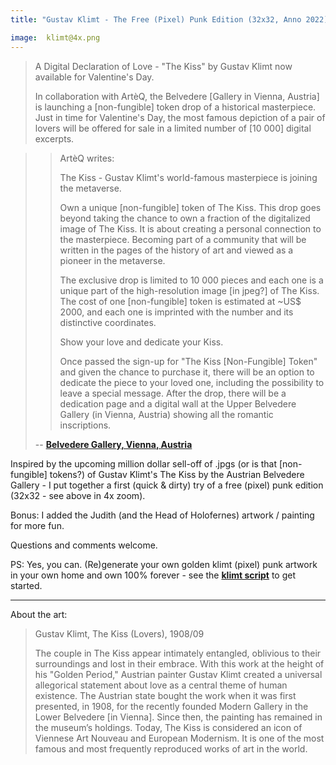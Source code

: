 ```yaml
---
title: "Gustav Klimt - The Free (Pixel) Punk Edition (32x32, Anno 2022) - The Kiss, Judith (and the Head of Holofernes)"

image:  klimt@4x.png
---
```



> A Digital Declaration of Love - "The Kiss" by Gustav Klimt now available for Valentine's Day.
>
> In collaboration with ArtèQ, the Belvedere [Gallery in Vienna, Austria]
> is launching a [non-fungible] token drop of a historical masterpiece.
> Just in time for Valentine's Day, the most famous depiction of a pair of lovers
> will be offered for sale in a limited number of [10 000] digital excerpts.


<!-- more -->



>> ArtèQ writes:
>>
>> The Kiss - Gustav Klimt's world-famous masterpiece is joining the metaverse.
>>
>> Own a unique [non-fungible] token of The Kiss.
>> This drop goes beyond taking the chance to own a fraction of the digitalized image
>> of The Kiss. It is about creating a personal connection to the masterpiece.
>> Becoming part of a community that will be written in the pages of the history of art
>> and viewed as a pioneer in the metaverse.
>>
>>  The exclusive drop is limited to 10 000 pieces
>> and each one is a unique part of the high-resolution image [in jpeg?] of The Kiss.
>> The cost of one [non-fungible] token is estimated at ~US$ 2000,
>> and each one is imprinted with the number and its distinctive coordinates.
>>
>> Show your love and dedicate your Kiss.
>>
>> Once passed the sign-up for "The Kiss [Non-Fungible] Token"
>> and given the chance to purchase it,
>> there will be an option to dedicate the piece to your loved one,
>> including the possibility to leave a special message.
>> After the drop, there will be a dedication page and a digital wall
>> at the Upper Belvedere Gallery (in Vienna, Austria)
>> showing all the romantic inscriptions.
>
> -- [**Belvedere Gallery, Vienna, Austria**](https://www.belvedere.at/en/digital-declaration-love)

Inspired by the upcoming million dollar sell-off of .jpgs (or is that [non-fungible] tokens?) of Gustav Klimt's The Kiss by the Austrian Belvedere Gallery - I put together a first (quick & dirty) try of a free (pixel) punk edition (32x32 - see above in 4x zoom).

  Bonus: I added  the Judith (and the Head of Holofernes) artwork / painting for more fun.

  Questions and comments welcome.

PS: Yes, you can. (Re)generate your own golden klimt (pixel) punk artwork in your own home and own 100% forever - see the [**klimt script**](https://github.com/cryptopunksnotdead/cryptopunks/blob/master/klimt/klimt.rb) to get started.

---

About the art:

> Gustav Klimt, The Kiss (Lovers), 1908/09
>
> The couple in The Kiss appear intimately entangled, oblivious to their surroundings
> and lost in their embrace. With this work at the height of his "Golden Period,"
> Austrian painter Gustav Klimt created a universal allegorical statement
> about love as a central theme of human existence.
> The Austrian state bought the work when it was first presented, in 1908,
> for the recently founded Modern Gallery in the Lower Belvedere [in Vienna].
> Since then, the painting has remained in the museum’s holdings.
> Today, The Kiss is considered an icon of Viennese Art Nouveau
> and European Modernism.
> It is one of the most famous and most frequently reproduced works of art in the world.

